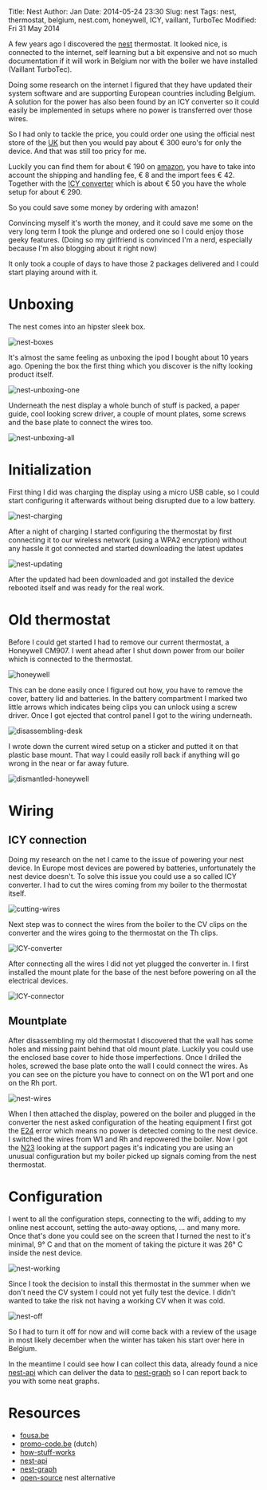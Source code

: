 Title:       Nest
Author:      Jan
Date: 	     2014-05-24 23:30
Slug:	     nest
Tags: 	     nest, thermostat, belgium, nest.com, honeywell, ICY, vaillant, TurboTec
Modified:    Fri 31 May 2014

A few years ago I discovered the [nest](http://nest.com) thermostat. It looked nice, is connected to the internet, self learning but a bit expensive and not so much documentation if it will work in Belgium nor with the boiler we have installed (Vaillant TurboTec).

Doing some research on the internet I figured that they have updated their system software and are supporting European countries including Belgium. A solution for the power has also been found by an ICY converter so it could easily be implemented in setups where no power is transferred over those wires.

So I had only to tackle the price, you could order one using the official nest store of the [UK](http://store.nest.com/uk/) but then you would pay about € 300 euro's for only the device. And that was still too pricy for me.

Luckily you can find them for about € 190 on [amazon](http://www.amazon.com/gp/offer-listing/B009GDHYPQ/ref=sr_1_1_olp?ie=UTF8&qid=1401011588&sr=8-1&keywords=nest&condition=new), you have to take into account the shipping and handling fee, € 8 and the import fees € 42. Together with the [ICY converter](http://www.eco-logisch.be/Details.asp?ProductID=3484&category=115) which is about € 50 you have the whole setup for about € 290.

So you could save some money by ordering with amazon!

Convincing myself it's worth the money, and it could save me some on the very long term I took the plunge and ordered one so I could enjoy those geeky features. (Doing so my girlfriend is convinced I'm a nerd, especially because I'm also blogging about it right now)

It only took a couple of days to have those 2 packages delivered and I could start playing around with it.

# Unboxing

The nest comes into an hipster sleek box.

![nest-boxes]( ../../images/nest/nest-boxes.jpg)

It's almost the same feeling as unboxing the ipod I bought about 10 years ago. Opening the box the first thing which you discover is the nifty looking product itself.

![nest-unboxing-one]( ../../images/nest/nest-unboxing-one.jpg)

Underneath the nest display a whole bunch of stuff is packed, a paper guide, cool looking screw driver, a couple of mount plates, some screws and the base plate to connect the wires too.

![nest-unboxing-all]( ../../images/nest/nest-unboxing-all.jpg)

# Initialization

First thing I did was charging the display using a micro USB cable, so I could start configuring it afterwards without being disrupted due to a low battery.

![nest-charging]( ../../images/nest/nest-charging.jpg)

After a night of charging I started configuring the thermostat by first connecting it to our wireless network (using a WPA2 encryption) without any hassle it got connected and started downloading the latest updates

![nest-updating]( ../../images/nest/nest-updating.png)

After the updated had been downloaded and got installed the device rebooted itself and was ready for the real work.

# Old thermostat

Before I could get started I had to remove our current thermostat, a Honeywell CM907. I went ahead after I shut down power from our boiler which is connected to the thermostat.

![honeywell]( ../../images/nest/honeywell.jpg)

This can be done easily once I figured out how, you have to remove the cover, battery lid and batteries. In the battery compartment I marked two little arrows which indicates being clips you can unlock using a screw driver. Once I got ejected that control panel I got to the wiring underneath.

![disassembling-desk]( ../../images/nest/disassembling-desk.jpg)

I wrote down the current wired setup on a sticker and putted it on that plastic base mount. That way I could easily roll back if anything will go wrong in the near or far away future.

![dismantled-honeywell]( ../../images/nest/dismantled-honeywell.jpg)

# Wiring

## ICY connection

Doing my research on the net I came to the issue of powering your nest device. In Europe most devices are powered by batteries, unfortunately the nest device doesn't. To solve this issue you could use a so called ICY converter. I had to cut the wires coming from my boiler to the thermostat itself.

![cutting-wires]( ../../images/nest/cutting-wires.jpg)

Next step was to connect the wires from the boiler to the CV clips on the converter and the wires going to the thermostat on the Th clips.

![ICY-converter]( ../../images/nest/ICY-convertor.jpg)

After connecting all the wires I did not yet plugged the converter in. I first installed the mount plate for the base of the nest before powering on all the electrical devices.

![ICY-connector]( ../../images/nest/ICY-connector.jpg)

## Mountplate

After disassembling my old thermostat I discovered that the wall has some holes and missing paint behind that old mount plate. Luckily you could use the enclosed base cover to hide those imperfections. Once I drilled the holes, screwed the base plate onto the wall I could connect the wires. As you can see on the picture you have to connect on on the W1 port and one on the Rh port.

![nest-wires]( ../../images/nest/nest-wires.png)

When I then attached the display, powered on the boiler and plugged in the converter the nest asked configuration of the heating equipment I first got the [E24](http://support.nest.com/#troubleshooting/e24) error which means no power is detected coming to the nest device. I switched the wires from W1 and Rh and repowered the boiler. Now I got the [N23](http://support.nest.com/#troubleshooting/n23) looking at the support pages it's indicating you are using an unusual configuration but my boiler picked up signals coming from the nest thermostat.

# Configuration

I went to all the configuration steps, connecting to the wifi, adding to my online nest account, setting the auto-away options, ... and many more. Once that's done you could see on the screen that I turned the nest to it's minimal, 9° C and that on the moment of taking the picture it was 26° C inside the nest device.

![nest-working]( ../../images/nest/nest-working.png)

Since I took the decision to install this thermostat in the summer when we don't need the CV system I could not yet fully test the device. I didn't wanted to take the risk not having a working CV when it was cold.

![nest-off]( ../../images/nest/nest-off.png)

So I had to turn it off for now and will come back with a review of the usage in most likely december when the winter has taken his start over here in Belgium.

In the meantime I could see how I can collect this data, already found a nice [nest-api](https://github.com/gboudreau/nest-api) which can deliver the data to [nest-graph](https://github.com/chriseng/nestgraph) so I can report back to you with some neat graphs.

# Resources

* [fousa.be](http://www.fousa.be/blog/nest-thermostat)
* [promo-code.be](http://promo-code.be/nest-thermostaat/) (dutch)
* [how-stuff-works](http://home.howstuffworks.com/nest-learning-thermostat.htm)
* [nest-api](https://github.com/gboudreau/nest-api)
* [nest-graph](https://github.com/chriseng/nestgraph)
* [open-source](http://blog.spark.io/2014/01/17/open-source-thermostat/) nest alternative
